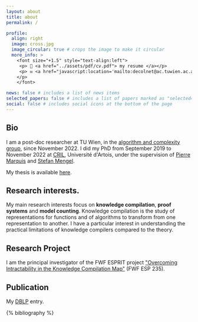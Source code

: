 ```yaml
---
layout: about
title: about
permalink: /

profile:
  align: right
  image: cross.jpg
  image_circular: true # crops the image to make it circular
  more_info: >
    <font size="+1.5" style="text-align:left">
     <p> 📎 <a href="../assets/pdf/cv.pdf"> my resume </a></p>
     <p> ✉️ <a href="javascript:location='mailto:decolnet@ac.tuwien.ac.at';void 0"><script type="text/javascript">document.write('decolnet@ac.tuwien.ac.at')</script></a>
    </p>
    </font>

news: false # includes a list of news items
selected_papers: false # includes a list of papers marked as "selected={true}"
social: false # includes social icons at the bottom of the page
---
```


## Bio 

I am a post-doc researcher at TU Wien, in the <a href="https://www.ac.tuwien.ac.at/">algorithm and complexity group</a>, since November 2022. I did my PhD from September 2019 to November 2022 at <a href="https://www.cril.univ-artois.fr/">CRIL</a>, Université d'Artois, under the supervision of <a href="https://www.cril.fr/~marquis/">Pierre Marquis</a> and <a href="https://www.cril.fr/~mengel/">Stefan Mengel</a>.

My thesis is available <a href="../assets/pdf/thesis_deColnet.pdf">here</a>.
## Research interests.

My main research interests focus on <b>knowledge compilation</b>, <b>proof systems</b> and <b>model counting</b>. Knowledge compilation is the study of representations for functions and of algorithms to transform from one representation to another. I have a particular interest in understanding the practical limitations of knowledge compilers compared to the theory.   

## Research Project 

I am the principal investigator of the FWF ESPRIT project <a href="https://www.fwf.ac.at/en/research-radar/10.55776/ESP235">"Overcoming Intractability in the Knowledge Compilation Map"</a> (FWF ESP 235). 

## Publication

 My <a href="https://dblp.org/pid/249/1786.html">DBLP</a> entry.

<div class="publications">

{% bibliography %}

</div>

